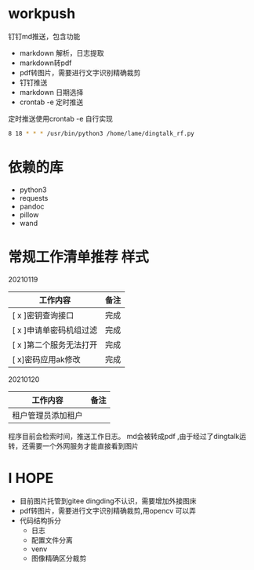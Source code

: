 # workpush

钉钉md推送，包含功能
- markdown 解析，日志提取
- markdown转pdf
- pdf转图片，需要进行文字识别精确裁剪
- 钉钉推送
- markdown 日期选择
- crontab -e 定时推送 

定时推送使用crontab -e 自行实现

```sh
8 18 * * * /usr/bin/python3 /home/lame/dingtalk_rf.py
```

# 依赖的库

- python3
- requests
- pandoc
- pillow
- wand


# 常规工作清单推荐 样式

20210119

| 工作内容                | 备注 |
| ----------------------- | ---- |
| [ x ]密钥查询接口       | 完成 |
| [ x ]申请单密码机组过滤 | 完成 |
| [ x ]第二个服务无法打开 | 完成 |
| [ x]密码应用ak修改      | 完成 |

20210120

| 工作内容           | 备注 |
| ------------------ | ---- |
| 租户管理员添加租户 |      |

程序目前会检索时间，推送工作日志。
md会被转成pdf ,由于经过了dingtalk运转，还需要一个外网服务才能直接看到图片

# I HOPE
- 目前图片托管到gitee dingding不认识，需要增加外接图床
- pdf转图片，需要进行文字识别精确裁剪,用opencv 可以弄
- 代码结构拆分
    - 日志
    - 配置文件分离
    - venv
    - 图像精确区分裁剪
